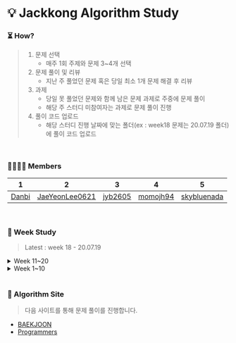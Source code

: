# 💡 Jackkong Algorithm Study

### :hourglass_flowing_sand: How?

> 1. 문제 선택
>    - 매주 1회 주제와 문제 3~4개 선택
> 2. 문제 풀이 및 리뷰
>    - 지난 주 풀었던 문제 혹은 당일 최소 1개 문제 해결 후 리뷰
> 3. 과제
>    - 당일 못 풀었던 문제와 함께 남은 문제 과제로 주중에 문제 풀이
>    - 해당 주 스터디 미참여자는 과제로 문제 풀이 진행
> 4. 풀이 코드 업로드
>    - 해당 스터디 진행 날짜에 맞는 폴더(ex : week18 문제는 20.07.19 폴더)에 풀이 코드 업로드

</br>

### 👨‍👨‍👧‍👧 Members

| 1 | 2 | 3 | 4 | 5
| :-: | :-: | :-: | :-: | :-: |
| [Danbi](https://github.com/danbi5228) | [JaeYeonLee0621](https://github.com/JaeYeonLee0621) | [jyb2605](https://github.com/jyb2605) | [momojh94](https://github.com/momojh94) | [skybluenada](https://github.com/skybluenada) |


</br>

### :bookmark_tabs: Week Study
 > Latest : week 18 - 20.07.19 </br>


<details>
<summary> Week 11~20 </summary>

| Date | Today | Assignment |
| :-: | :-: | :-: |
| Week 20 |  |  |
| Week 19 |  |  |
| Week 18 (20.07.19) | [스티커](https://www.acmicpc.net/problem/9465) | [다리 놓기](https://www.acmicpc.net/problem/1010)</br> [LCS](https://www.acmicpc.net/problem/9251) |
| Week 17 (20.07.12) | [정수 삼각형](https://www.acmicpc.net/problem/1932) | [포도주 시식](https://www.acmicpc.net/problem/2156)</br> [퇴사](https://www.acmicpc.net/problem/14501) |
| Week 16 (20.07.04) | [1, 2, 3 더하기](https://www.acmicpc.net/problem/9095) | [2xn 타일링](https://www.acmicpc.net/problem/11726)</br> [1로 만들기](https://www.acmicpc.net/problem/1463) |
| Week 15 (20.06.27) | [랜선 자르기](https://www.acmicpc.net/problem/1654) | [K번째 수](https://www.acmicpc.net/problem/1300)</br> [가장 긴 증가하는 부분 수열 2](https://www.acmicpc.net/problem/12015) |
| Week 14 (20.06.21) | [공유기 설치](https://www.acmicpc.net/problem/2110) | [나무 자르기](https://www.acmicpc.net/problem/2805)</br> [수 찾기](https://www.acmicpc.net/problem/1920) |
| Week 13 (20.06.14) | [예산](https://programmers.co.kr/learn/courses/30/lessons/43237) | [입국 심사](https://programmers.co.kr/learn/courses/30/lessons/43238)<br> [징검 다리](https://programmers.co.kr/learn/courses/30/lessons/43236) |
| Week 12 (20.06.07) | [나이트의 이동](https://www.acmicpc.net/problem/7562) | [안전 영역](https://www.acmicpc.net/problem/2468)</br> [DSLR](https://www.acmicpc.net/problem/9019) |
| Week 11 (20.05.31) | [토마토](https://www.acmicpc.net/problem/7576) | [숨바꼭질](https://www.acmicpc.net/problem/1697)</br> [연결 요소의 개수](https://www.acmicpc.net/problem/11724) | 
</details>

<details>
<summary> Week 1~10 </summary>

| Date | Today | Assignment |
| :-: | :-: | :-: |
| Week 10 (20.05.24) | [팰린드롬 만들기](https://www.acmicpc.net/problem/1213) | [체스판 다시 칠하기](https://www.acmicpc.net/problem/1018)</br> [연구소](https://www.acmicpc.net/problem/14502) |
| Week 9 (20.05.17) | [타겟 넘버](https://programmers.co.kr/learn/courses/30/lessons/43165)</br> [네트워크](https://programmers.co.kr/learn/courses/30/lessons/43162) | [단어변환](https://programmers.co.kr/learn/courses/30/lessons/43163)</br> [여행경로](https://programmers.co.kr/learn/courses/30/lessons/43164) |
| Week 8 (20.05.10) | [구명보트](https://programmers.co.kr/learn/courses/30/lessons/42885) | [단속카메라](https://programmers.co.kr/learn/courses/30/lessons/42884)</br> [저울](https://programmers.co.kr/learn/courses/30/lessons/42886) |
| Week 7 (20.04.26) | [완주하지 못한 선수](https://programmers.co.kr/learn/courses/30/lessons/42576) | [전화번호 목록](https://programmers.co.kr/learn/courses/30/lessons/42577)</br> [위장](https://programmers.co.kr/learn/courses/30/lessons/42578)</br> [배스트 엘범](https://programmers.co.kr/learn/courses/30/lessons/42579) |
| Week 6 (20.04.19) | | [나무 재테크](https://www.acmicpc.net/problem/16235) |
| Week 5 (20.04.12) | [체육복](https://programmers.co.kr/learn/courses/30/lessons/42862) | [조이스틱](https://programmers.co.kr/learn/courses/30/lessons/42860)</br> [큰 수 만들기](https://programmers.co.kr/learn/courses/30/lessons/42883)</br> [섬 연결하기](https://programmers.co.kr/learn/courses/30/lessons/42861) |
| Week 4 (20.04.05) | [더 맵게](https://programmers.co.kr/learn/courses/30/lessons/42626) | [라면공장](https://programmers.co.kr/learn/courses/30/lessons/42629)</br> [디스크 컨트롤러](https://programmers.co.kr/learn/courses/30/lessons/42627)</br> [이중우선순위큐](https://programmers.co.kr/learn/courses/30/lessons/42628) |
| Week 3 (20.03.28) | [K번째 수](https://programmers.co.kr/learn/courses/30/lessons/42748) | [쇠막대기](https://programmers.co.kr/learn/courses/30/lessons/42585)</br> [주식가격](https://programmers.co.kr/learn/courses/30/lessons/42584)</br> [가장 큰 수](https://programmers.co.kr/learn/courses/30/lessons/42746)</br> [H-index](https://programmers.co.kr/learn/courses/30/lessons/42747) |
| Week 2 (20.03.22)  | [탑](https://programmers.co.kr/learn/courses/30/lessons/42588) | [다리를 지나는 트럭](https://programmers.co.kr/learn/courses/30/lessons/42583)</br> [기능개발](https://programmers.co.kr/learn/courses/30/lessons/42586)</br> [프린터](https://programmers.co.kr/learn/courses/30/lessons/42587) |
| Week 1 (20.03.15)  | [DFS와 BFS](https://www.acmicpc.net/problem/1260) | [로또](https://www.acmicpc.net/problem/6603)</br> [적록색약](https://www.acmicpc.net/problem/10026) |

</details>

</br>

### :pushpin: Algorithm Site

> 다음 사이트를 통해 문제 풀이를 진행합니다.

- [BAEKJOON](https://www.acmicpc.net/)</br>
- [Programmers](https://programmers.co.kr/learn/challenges?tab=all_challenges)
